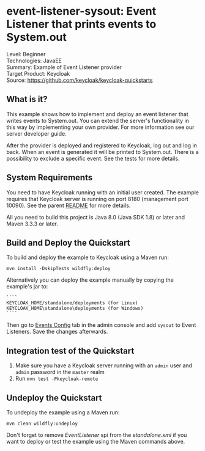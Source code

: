 event-listener-sysout: Event Listener that prints events to System.out
======================================================================

Level: Beginner  
Technologies: JavaEE  
Summary: Example of Event Listener provider  
Target Product: Keycloak  
Source: <https://github.com/keycloak/keycloak-quickstarts>

What is it?
-----------

This example shows how to implement and deploy an event listener that writes events to System.out.
You can extend the server's functionality in this way by implementing your own provider. For more information see our server developer guide.

After the provider is deployed and registered to Keycloak, log out and log in back. When an event is generated it will be printed to System.out.
There is a possibility to exclude a specific event. See the tests for more details.   


System Requirements
-------------------

You need to have Keycloak running with an initial user created. The example requires that Keycloak server is running on port 8180 (management port 10090). See the parent [README](https://github.com/keycloak/keycloak-quickstarts#start-the-keycloak-server) for more details.

All you need to build this project is Java 8.0 (Java SDK 1.8) or later and Maven 3.3.3 or later.


Build and Deploy the Quickstart
-------------------------------

To build and deploy the example to Keycloak using a Maven run:

    mvn install -DskipTests wildfly:deploy
    
Alternatively you can deploy the example manually by copying the example's jar to:

    ````
    KEYCLOAK_HOME/standalone/deployments (for Linux)
    KEYCLOAK_HOME\standalone\deployments (for Windows)
    ````  
Then go to [Events Config](http://localhost:8180/auth/admin/master/console/#/realms/master/events-settings) tab in the admin console and add `sysout` to Event Listeners.
Save the changes afterwards. 


Integration test of the Quickstart
----------------------------------

1. Make sure you have a Keycloak server running with an `admin` user and `admin` password in the `master` realm
2. Run `mvn test -Pkeycloak-remote`


Undeploy the Quickstart
-----------------------

To undeploy the example using a Maven run:

    mvn clean wildfly:undeploy
    
Don't forget to remove *EventListener* spi from the *standalone.xml* if you want to deploy or test the example using the Maven commands above.
